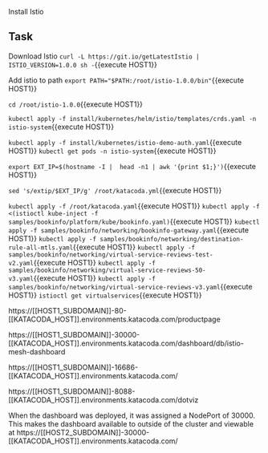 
Install Istio

## Task

Download  Istio 
`curl -L https://git.io/getLatestIstio | ISTIO_VERSION=1.0.0 sh -`{{execute HOST1}}

Add istio to path
`export PATH="$PATH:/root/istio-1.0.0/bin"`{{execute HOST1}}

`cd /root/istio-1.0.0`{{execute HOST1}}


`kubectl apply -f install/kubernetes/helm/istio/templates/crds.yaml -n istio-system`{{execute HOST1}}

`kubectl apply -f install/kubernetes/istio-demo-auth.yaml`{{execute HOST1}}
`kubectl get pods -n istio-system`{{execute HOST1}}

`export EXT_IP=$(hostname -I |  head -n1 | awk '{print $1;}')`{{execute HOST1}}

`sed 's/extip/$EXT_IP/g' /root/katacoda.yml`{{execute HOST1}}

`kubectl apply -f /root/katacoda.yaml`{{execute HOST1}}
`kubectl apply -f <(istioctl kube-inject -f samples/bookinfo/platform/kube/bookinfo.yaml)`{{execute HOST1}}
`kubectl apply -f samples/bookinfo/networking/bookinfo-gateway.yaml`{{execute HOST1}}
`kubectl apply -f samples/bookinfo/networking/destination-rule-all-mtls.yaml`{{execute HOST1}}
`kubectl apply -f samples/bookinfo/networking/virtual-service-reviews-test-v2.yaml`{{execute HOST1}}
`kubectl apply -f samples/bookinfo/networking/virtual-service-reviews-50-v3.yaml`{{execute HOST1}}
`kubectl apply -f samples/bookinfo/networking/virtual-service-reviews-v3.yaml`{{execute HOST1}}
`istioctl get virtualservices`{{execute HOST1}}

https://[[HOST1_SUBDOMAIN]]-80-[[KATACODA_HOST]].environments.katacoda.com/productpage

https://[[HOST1_SUBDOMAIN]]-30000-[[KATACODA_HOST]].environments.katacoda.com/dashboard/db/istio-mesh-dashboard

https://[[HOST1_SUBDOMAIN]]-16686-[[KATACODA_HOST]].environments.katacoda.com/

https://[[HOST1_SUBDOMAIN]]-8088-[[KATACODA_HOST]].environments.katacoda.com/dotviz

When the dashboard was deployed, it was assigned a NodePort of 30000. This makes the dashboard available to outside of the cluster and viewable at https://[[HOST2_SUBDOMAIN]]-30000-[[KATACODA_HOST]].environments.katacoda.com/


